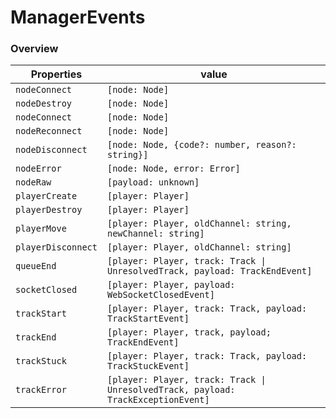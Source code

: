 # ManagerEvents

### Overview

| Properties          | value                                                                             |
|---------------------|-----------------------------------------------------------------------------------|
| `nodeConnect`       | `[node: Node]`                                                                    |
| `nodeDestroy`       | `[node: Node]`                                                                    |
| `nodeConnect`       | `[node: Node]`                                                                    |
| `nodeReconnect`     | `[node: Node]`                                                                    |
| `nodeDisconnect`    | `[node: Node, {code?: number, reason?: string}]`                                  |
| `nodeError`         | `[node: Node, error: Error]`                                                      |
| `nodeRaw`           | `[payload: unknown]`                                                              |
| `playerCreate`      | `[player: Player]`                                                                |
| `playerDestroy`     | `[player: Player]`                                                                |
| `playerMove`        | `[player: Player, oldChannel: string, newChannel: string]`                        |
| `playerDisconnect`  | `[player: Player, oldChannel: string]`                                            |
| `queueEnd`          | `[player: Player, track: Track \| UnresolvedTrack, payload: TrackEndEvent]`       |
| `socketClosed`      | `[player: Player, payload: WebSocketClosedEvent]`                                 |
| `trackStart`        | `[player: Player, track: Track, payload: TrackStartEvent]`                        |
| `trackEnd`          | `[player: Player, track, payload; TrackEndEvent]`                                 |
| `trackStuck`        | `[player: Player, track: Track, payload: TrackStuckEvent]`                        |
| `trackError`        | `[player: Player, track: Track \| UnresolvedTrack, payload: TrackExceptionEvent]` |